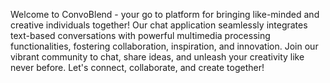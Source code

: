Welcome to ConvoBlend - your go to platform for bringing like-minded and creative individuals together! Our chat application seamlessly integrates text-based conversations with powerful multimedia processing functionalities, fostering collaboration, inspiration, and innovation. Join our vibrant community to chat, share ideas, and unleash your creativity like never before. Let's connect, collaborate, and create together!
